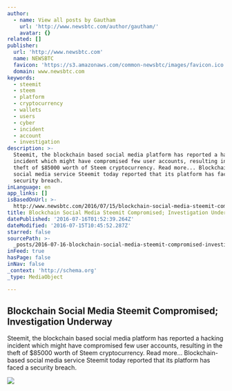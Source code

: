 ```yaml
---
author:
  - name: View all posts by Gautham
    url: 'http://www.newsbtc.com/author/gautham/'
    avatar: {}
related: []
publisher:
  url: 'http://www.newsbtc.com'
  name: NEWSBTC
  favicon: 'https://s3.amazonaws.com/common-newsbtc/images/favicon.ico'
  domain: www.newsbtc.com
keywords:
  - steemit
  - steem
  - platform
  - cryptocurrency
  - wallets
  - users
  - cyber
  - incident
  - account
  - investigation
description: >-
  Steemit, the blockchain based social media platform has reported a hacking
  incident which might have compromised few user accounts, resulting in the
  theft of $85000 worth of Steem cryptocurrency. Read more... Blockchain-based
  social media service Steemit today reported that its platform has faced a
  security breach.
inLanguage: en
app_links: []
isBasedOnUrl: >-
  http://www.newsbtc.com/2016/07/15/blockchain-social-media-steemit-compromised-investigation-underway/
title: Blockchain Social Media Steemit Compromised; Investigation Underway
datePublished: '2016-07-16T01:52:39.264Z'
dateModified: '2016-07-15T10:45:52.287Z'
starred: false
sourcePath: >-
  _posts/2016-07-16-blockchain-social-media-steemit-compromised-investigation-u.md
inFeed: true
hasPage: false
inNav: false
_context: 'http://schema.org'
_type: MediaObject

---
```

<article style=""><h1>Blockchain Social Media Steemit Compromised; Investigation Underway</h1><p>Steemit, the blockchain based social media platform has reported a hacking incident which might have compromised few user accounts, resulting in the theft of $85000 worth of Steem cryptocurrency. Read more... Blockchain-based social media service Steemit today reported that its platform has faced a security breach.</p><img src="http://s3.amazonaws.com/main-newsbtc-images/2016/06/21215225/shutterstock_356278754.jpg" /></article>